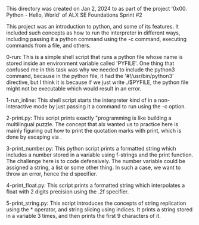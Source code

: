 This directory was created on Jan 2, 2024 to as part of the project
'0x00. Python - Hello, World' of ALX SE Foundations Sprint #2

This project was an introduction to python, and some of its features.
It included such concepts as how to run the interpreter in different ways,
including passing it a python command using the -c command, executing commands
from a file, and others.

0-run: This is a simple shell script that runs a python file whose name is
stored inside an environment variable called 'PYFILE'. One thing that confused
me in this task was why we needed to include the python3 command, because in
the python file, it had the '#!/usr/bin/python3' directive, but I think it is
because if we just write ./$PYFILE, the python file might not be executable
which would result in an error.

1-run_inline: This shell script starts the interpreter kind of in a
non-interactive mode by just passing it a command to run using the -c option.

2-print.py: This script prints exactly \"programming is like building a
multilingual puzzle. The concept that alx wanted us to practice here is mainly
figuring out how to print the quotation marks with print, which is done by
escaping via \.

3-print_number.py: This python script prints a formatted string which includes
a number stored in a variable using f-strings and the print function. The
challenge here is to code defensively. The number variable could be assigned a
string, a list or some other thing. In such a case, we want to throw an error,
hence the d specifier.

4-print_float.py: This script prints a formatted string which interpolates a
float with 2 digits precision using the .2f specifier.

5-print_string.py: This script introduces the concepts of string replication 
using the * operator, and string slicing using indices. It prints a string
stored in a variable 3 times, and then prints the first 9 characters of it.
